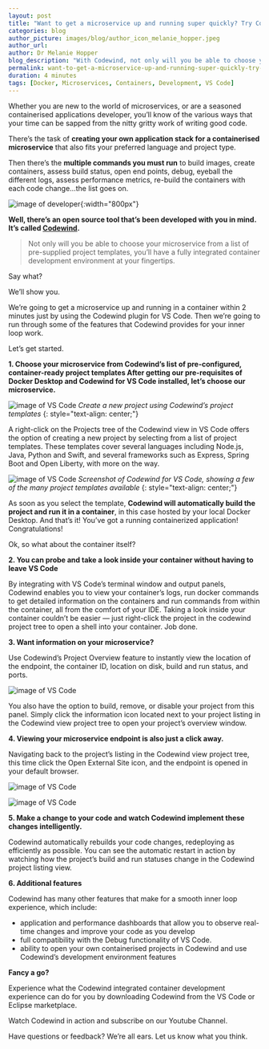 ```yaml
---
layout: post
title: "Want to get a microservice up and running super quickly? Try Codewind."
categories: blog
author_picture: images/blog/author_icon_melanie_hopper.jpeg
author_url: 
author: Dr Melanie Hopper
blog_description: "With Codewind, not only will you be able to choose your microservice from a list of templates, you’ll have a fully integrated container development environment for a smooth inner loop experience."
permalink: want-to-get-a-microservice-up-and-running-super-quickly-try-codewind
duration: 4 minutes
tags: [Docker, Microservices, Containers, Development, VS Code]
---
```


Whether you are new to the world of microservices, or are a seasoned containerised applications developer, you’ll know of the various ways that your time can be sapped from the nitty gritty work of writing good code.

There’s the task of **creating your own application stack for a containerised microservice** that also fits your preferred language and project type.

Then there’s the **multiple commands you must run** to build images, create containers, assess build status, open end points, debug, eyeball the different logs, assess performance metrics, re-build the containers with each code change…the list goes on.

![image of developer](images/blog/microserviceupandrunningquickly_1.jpeg){:width="800px"}

**Well, there’s an open source tool that’s been developed with you in mind. It’s called [Codewind](http://codewind.dev/).**

<blockquote>Not only will you be able to choose your microservice from a list of pre-supplied project templates, you’ll have a fully integrated container development environment at your fingertips.</blockquote>

Say what?

We’ll show you.

We’re going to get a microservice up and running in a container within 2 minutes just by using the Codewind plugin for VS Code. Then we’re going to run through some of the features that Codewind provides for your inner loop work.

Let’s get started.

**1. Choose your microservice from Codewind’s list of pre-configured, container-ready project templates
After getting our pre-requisites of Docker Desktop and Codewind for VS Code installed, let’s choose our microservice.**

![image of VS Code](images/blog/microserviceupandrunningquickly_2.jpeg)
*Create a new project using Codewind’s project templates*
{: style="text-align: center;"}

A right-click on the Projects tree of the Codewind view in VS Code offers the option of creating a new project by selecting from a list of project templates. These templates cover several languages including Node.js, Java, Python and Swift, and several frameworks such as Express, Spring Boot and Open Liberty, with more on the way.

![image of VS Code](images/blog/microserviceupandrunningquickly_3.png)
*Screenshot of Codewind for VS Code, showing a few of the many project templates available*
{: style="text-align: center;"}

As soon as you select the template, **Codewind will automatically build the project and run it in a container**, in this case hosted by your local Docker Desktop. And that’s it! You’ve got a running containerized application! Congratulations!

Ok, so what about the container itself?

**2. You can probe and take a look inside your container without having to leave VS Code**

By integrating with VS Code’s terminal window and output panels, Codewind enables you to view your container’s logs, run docker commands to get detailed information on the containers and run commands from within the container, all from the comfort of your IDE.
Taking a look inside your container couldn’t be easier — just right-click the project in the codewind project tree to open a shell into your container. Job done.

**3. Want information on your microservice?**

Use Codewind’s Project Overview feature to instantly view the location of the endpoint, the container ID, location on disk, build and run status, and ports.

![image of VS Code](images/blog/microserviceupandrunningquickly_4.png)

You also have the option to build, remove, or disable your project from this panel. Simply click the information icon located next to your project listing in the Codewind view project tree to open your project’s overview window.

**4. Viewing your microservice endpoint is also just a click away.**

Navigating back to the project’s listing in the Codewind view project tree, this time click the Open External Site icon, and the endpoint is opened in your default browser.

![image of VS Code](images/blog/microserviceupandrunningquickly_5.png)

![image of VS Code](images/blog/microserviceupandrunningquickly_6.jpeg)

**5. Make a change to your code and watch Codewind implement these changes intelligently.**

Codewind automatically rebuilds your code changes, redeploying as efficiently as possible. You can see the automatic restart in action by watching how the project’s build and run statuses change in the Codewind project listing view.

**6. Additional features**

Codewind has many other features that make for a smooth inner loop experience, which include:
- application and performance dashboards that allow you to observe real-time changes and improve your code as you develop
- full compatibility with the Debug functionality of VS Code.
- ability to open your own containerised projects in Codewind and use Codewind’s development environment features

**Fancy a go?**

Experience what the Codewind integrated container development experience can do for you by downloading Codewind from the VS Code or Eclipse marketplace.

Watch Codewind in action and subscribe on our Youtube Channel.

Have questions or feedback? We’re all ears. Let us know what you think.